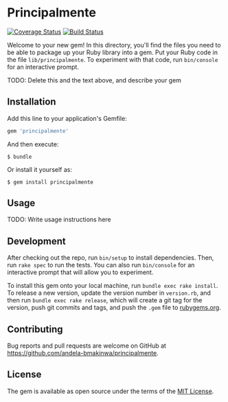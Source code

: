 # Principalmente

[![Coverage Status](https://coveralls.io/repos/andela-bmakinwa/principalmente/badge.svg?branch=develop&service=github)](https://coveralls.io/github/andela-bmakinwa/principalmente?branch=develop) [![Build Status](https://travis-ci.org/andela-bmakinwa/principalmente.svg)](https://travis-ci.org/andela-bmakinwa/principalmente)

Welcome to your new gem! In this directory, you'll find the files you need to be able to package up your Ruby library into a gem. Put your Ruby code in the file `lib/principalmente`. To experiment with that code, run `bin/console` for an interactive prompt.

TODO: Delete this and the text above, and describe your gem

## Installation

Add this line to your application's Gemfile:

```ruby
gem 'principalmente'
```

And then execute:

    $ bundle

Or install it yourself as:

    $ gem install principalmente

## Usage

TODO: Write usage instructions here

## Development

After checking out the repo, run `bin/setup` to install dependencies. Then, run `rake spec` to run the tests. You can also run `bin/console` for an interactive prompt that will allow you to experiment.

To install this gem onto your local machine, run `bundle exec rake install`. To release a new version, update the version number in `version.rb`, and then run `bundle exec rake release`, which will create a git tag for the version, push git commits and tags, and push the `.gem` file to [rubygems.org](https://rubygems.org).

## Contributing

Bug reports and pull requests are welcome on GitHub at https://github.com/andela-bmakinwa/principalmente.


## License

The gem is available as open source under the terms of the [MIT License](http://opensource.org/licenses/MIT).

